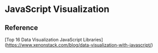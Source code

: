 # JavaScript Visualization


## Reference
 
[Top 16 Data Visualization JavaScript Libraries]
(https://www.xenonstack.com/blog/data-visualization-with-javascript/) 

